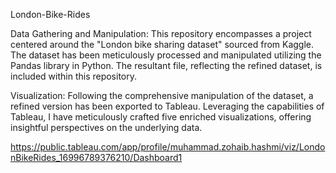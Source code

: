 London-Bike-Rides

Data Gathering and Manipulation:
This repository encompasses a project centered around the "London bike sharing dataset" sourced from Kaggle. The dataset has been meticulously processed and manipulated utilizing the Pandas library in Python. The resultant file, reflecting the refined dataset, is included within this repository.

Visualization:
Following the comprehensive manipulation of the dataset, a refined version has been exported to Tableau. Leveraging the capabilities of Tableau, I have meticulously crafted five enriched visualizations, offering insightful perspectives on the underlying data.

https://public.tableau.com/app/profile/muhammad.zohaib.hashmi/viz/LondonBikeRides_16996789376210/Dashboard1
